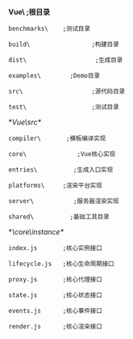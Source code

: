 **Vue\                       ;根目录**

    benchmarks\    ;测试目录

    build\                 ;构建目录

    dist\                   ;生成目录

    examples\        ;Demo目录

    src\                   ;源代码目录

    test\                  ;测试目录



**Vue\src\**

	compiler\       ;模板编译实现

	core\              ;Vue核心实现

	entries\          ;生成入口实现

	platforms\     ;渲染平台实现

	server\           ;服务器渲染实现

	shared\          ;基础工具目录



**\core\instance\**

    index.js       ;核心实例接口

    lifecycle.js   ;核心生命周期接口

    proxy.js       ;核心代理接口

    state.js       ;核心状态接口

    events.js      ;核心事件接口

    render.js      ;核心渲染接口

    

